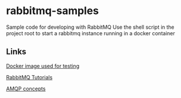 # rabbitmq-samples
Sample code for developing with RabbitMQ
Use the shell script in the project root to start a rabbitmq instance running in a docker container

## Links
[Docker image used for testing](https://hub.docker.com/_/rabbitmq/) 

[RabbitMQ Tutorials](http://www.rabbitmq.com/getstarted.html)

[AMQP concepts](http://www.rabbitmq.com/tutorials/amqp-concepts.html)
